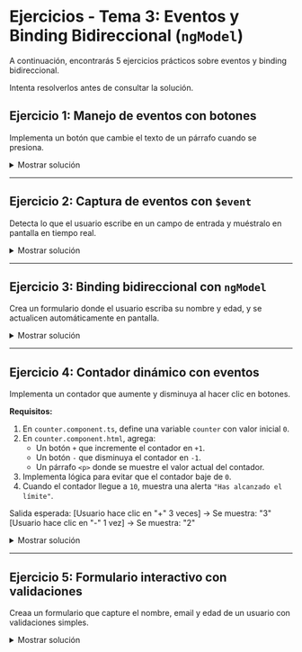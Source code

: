 # **Ejercicios - Tema 3: Eventos y Binding Bidireccional (`ngModel`)**

A continuación, encontrarás 5 ejercicios prácticos sobre eventos y binding bidireccional.

Intenta resolverlos antes de consultar la solución.

## **Ejercicio 1: Manejo de eventos con botones**
Implementa un botón que cambie el texto de un párrafo cuando se presiona.

<details><summary>Mostrar solución</summary>

```ts
export class EventosComponent {
  mensaje: string = 'Texto original';

  cambiarTexto() {
    this.mensaje = 'Texto cambiado!';
  }
}
```

```html
<p>{{ mensaje }}</p>
<button (click)="cambiarTexto()">Cambiar texto</button>
```

</details>

---

## **Ejercicio 2: Captura de eventos con `$event`**
Detecta lo que el usuario escribe en un campo de entrada y muéstralo en pantalla en tiempo real.

<details><summary>Mostrar solución</summary>

```ts
export class EventosComponent {
  inputText: string = '';

  actualizarTexto(event: Event) {
    this.inputText = (event.target as HTMLInputElement).value;
  }
}
```

```html
<input (input)="actualizarTexto($event)" placeholder="Escribe algo">
<p>Has escrito: {{ inputText }}</p>
```

</details>

---

## **Ejercicio 3: Binding bidireccional con `ngModel`**
Crea un formulario donde el usuario escriba su nombre y edad, y se actualicen automáticamente en pantalla.

<details><summary>Mostrar solución</summary>

```ts
export class FormularioComponent {
  name: string = '';
  age: number = 0;
}
```

```html
<input [(ngModel)]="name" placeholder="Nombre">
<input [(ngModel)]="age" type="number" placeholder="Edad">
<p>Hola {{ name }}, tienes {{ age }} años.</p>
```

</details>

---

## **Ejercicio 4: Contador dinámico con eventos**
Implementa un contador que aumente y disminuya al hacer clic en botones. 

**Requisitos:**
1. En `counter.component.ts`, define una variable `counter` con valor inicial `0`.
2. En `counter.component.html`, agrega:
   - Un botón `+` que incremente el contador en `+1`.
   - Un botón `-` que disminuya el contador en `-1`.
   - Un párrafo `<p>` donde se muestre el valor actual del contador.
3. Implementa lógica para evitar que el contador baje de `0`.
4. Cuando el contador llegue a `10`, muestra una alerta `"Has alcanzado el límite"`.

Salida esperada:
[Usuario hace clic en "+" 3 veces] → Se muestra: "3" [Usuario hace clic en "-" 1 vez] → Se muestra: "2"

<details><summary>Mostrar solución</summary>

```ts
export class ContadorComponent {
  counter: number = 0;

  increase() {
    if (this.counter < 10) {
      this.counter++;
    } else {
      alert('Has alcanzado el límite');
    }
  }

  decrease() {
    if (this.counter > 0) {
      this.counter--;
    }
  }
}
```

```html
<p>Contador: {{ counter }}</p>
<button (click)="increase()">+</button>
<button (click)="decrease()">-</button>
```

</details>

---

## **Ejercicio 5: Formulario interactivo con validaciones**
Creaa un formulario que capture el nombre, email y edad de un usuario con validaciones simples.

<details><summary>Mostrar solución</summary>

```ts
export class FormComponent {
  name: string = '';
  email: string = '';
  age: number | null = null;
  message: string = '';

  validateForm() {
    if (!this.name) {
      this.message = 'El nombre es obligatorio';
      return;
    }
    if (!this.email.includes('@')) {
      this.message = 'Email no válido';
      return;
    }
    if (!this.age || this.age < 18) {
      this.message = 'Debes ser mayor de edad';
      return;
    }
    this.message = 'Formulario enviado correctamente';
  }
}
```

```html
<input [(ngModel)]="name" placeholder="Nombre">
<input [(ngModel)]="email" placeholder="Email">
<input [(ngModel)]="age" type="number" placeholder="Edad">
<button (click)="validateForm()">Enviar</button>
<p>{{ message }}</p>
```

</details>

